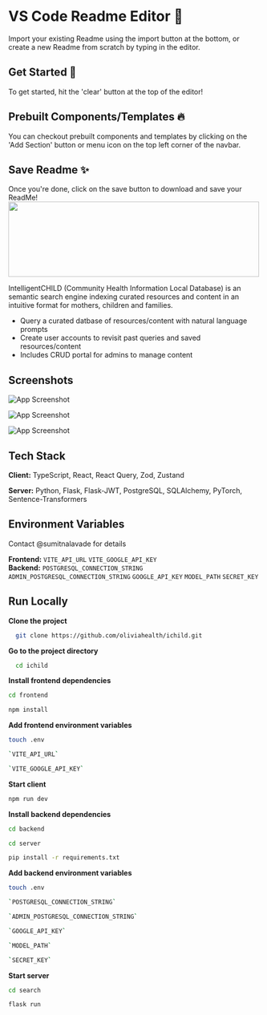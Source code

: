 
  # VS Code Readme Editor 📝  
  Import your existing Readme using the import button at the bottom, 
  or create a new Readme from scratch by typing in the editor.  
  
  ## Get Started 🚀  
  To get started, hit the 'clear' button at the top of the editor!  
  
  ## Prebuilt Components/Templates 🔥  
  You can checkout prebuilt components and templates by clicking on the 'Add Section' button or menu icon
  on the top left corner of the navbar.
      
  ## Save Readme ✨  
  Once you're done, click on the save button to download and save your ReadMe!
  <img src="https://raw.githubusercontent.com/oliviahealth/ichild/main/src/assets/logos/TAMU-ichild_logo.png?token=GHSAT0AAAAAACF66JDD2HIVDWC6VYUSREKCZSKNKGA" width="500px" height="150px"/>

IntelligentCHILD (Community Health Information Local Database) is an semantic search engine indexing curated resources and content in an intuitive format for mothers, children and families.

- Query a curated datbase of resources/content with natural language prompts
- Create user accounts to revisit past queries and saved resources/content
- Includes CRUD portal for admins to manage content

## Screenshots  

![App Screenshot](https://raw.githubusercontent.com/oliviahealth/ichild/main/src/assets/screenshots/Screenshot%202024-05-19%20at%203.40.50%20PM.png?token=GHSAT0AAAAAACF66JDC33GDOYF6PHFEQIWWZSKNOPQ)

![App Screenshot](https://raw.githubusercontent.com/oliviahealth/ichild/main/src/assets/screenshots/Screenshot%202024-05-19%20at%203.41.40%20PM.png?token=GHSAT0AAAAAACF66JDDC33KVX2CT7FRYLCGZSKNOXQ)

![App Screenshot](https://raw.githubusercontent.com/oliviahealth/ichild/main/src/assets/screenshots/Screenshot%202024-05-19%20at%203.42.46%20PM.png?token=GHSAT0AAAAAACF66JDDROZFXVTRH4HY4XV4ZSKNO4A)

## Tech Stack  

**Client:** TypeScript, React, React Query, Zod, Zustand

**Server:** Python, Flask, Flask-JWT, PostgreSQL, SQLAlchemy, PyTorch, Sentence-Transformers

## Environment Variables
Contact @sumitnalavade for details

**Frontend:** `VITE_API_URL` `VITE_GOOGLE_API_KEY`  
**Backend:** `POSTGRESQL_CONNECTION_STRING` `ADMIN_POSTGRESQL_CONNECTION_STRING` `GOOGLE_API_KEY` `MODEL_PATH` `SECRET_KEY`

## Run Locally
**Clone the project**
~~~bash  
  git clone https://github.com/oliviahealth/ichild.git
~~~

**Go to the project directory**
~~~bash  
  cd ichild
~~~

**Install frontend dependencies**
~~~bash
cd frontend
~~~

~~~bash  
npm install
~~~

**Add frontend environment variables**
~~~bash  
touch .env
~~~

~~~bash  
`VITE_API_URL`

`VITE_GOOGLE_API_KEY`
~~~

**Start client**
~~~bash  
npm run dev
~~~

**Install backend dependencies**
~~~bash  
cd backend
~~~

~~~bash
cd server
~~~

~~~bash  
pip install -r requirements.txt
~~~

**Add backend environment variables**
~~~bash  
touch .env
~~~

~~~bash  
`POSTGRESQL_CONNECTION_STRING`

`ADMIN_POSTGRESQL_CONNECTION_STRING`

`GOOGLE_API_KEY`

`MODEL_PATH`

`SECRET_KEY`
~~~

**Start server**
~~~bash  
cd search
~~~

~~~bash  
flask run
~~~
